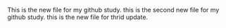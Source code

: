 This is the new file for my github study.
this is the second new file for my github study.
this is the new file for thrid update.
